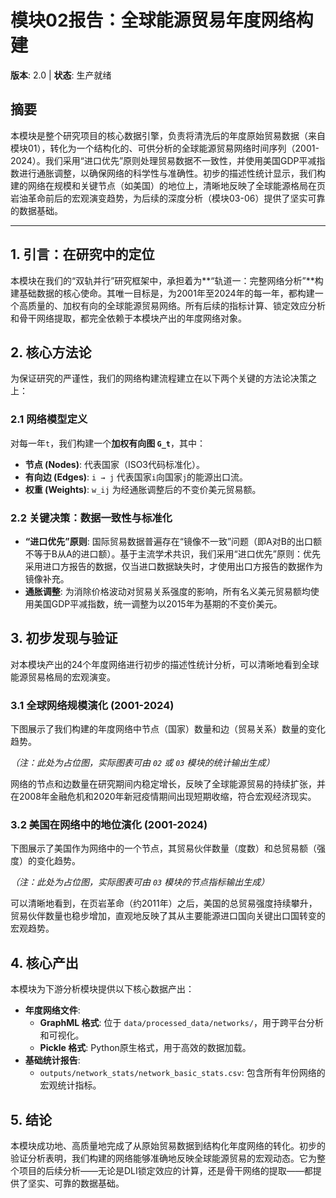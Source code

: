 # 模块02报告：全球能源贸易年度网络构建

**版本**: 2.0 | **状态**: 生产就绪

## 摘要

本模块是整个研究项目的核心数据引擎，负责将清洗后的年度原始贸易数据（来自模块01），转化为一个结构化的、可供分析的全球能源贸易网络时间序列（2001-2024）。我们采用“进口优先”原则处理贸易数据不一致性，并使用美国GDP平减指数进行通胀调整，以确保网络的科学性与准确性。初步的描述性统计显示，我们构建的网络在规模和关键节点（如美国）的地位上，清晰地反映了全球能源格局在页岩油革命前后的宏观演变趋势，为后续的深度分析（模块03-06）提供了坚实可靠的数据基础。

---

## 1. 引言：在研究中的定位

本模块在我们的“双轨并行”研究框架中，承担着为**“轨道一：完整网络分析”**构建基础数据的核心使命。其唯一目标是，为2001年至2024年的每一年，都构建一个高质量的、加权有向的全球能源贸易网络。所有后续的指标计算、锁定效应分析和骨干网络提取，都完全依赖于本模块产出的年度网络对象。

## 2. 核心方法论

为保证研究的严谨性，我们的网络构建流程建立在以下两个关键的方法论决策之上：

### 2.1 网络模型定义

对每一年`t`，我们构建一个**加权有向图 `G_t`**，其中：
- **节点 (Nodes)**: 代表国家（ISO3代码标准化）。
- **有向边 (Edges)**: `i → j` 代表国家`i`向国家`j`的能源出口流。
- **权重 (Weights)**: `w_ij` 为经通胀调整后的不变价美元贸易额。

### 2.2 关键决策：数据一致性与标准化

- **“进口优先”原则**: 国际贸易数据普遍存在“镜像不一致”问题（即A对B的出口额不等于B从A的进口额）。基于主流学术共识，我们采用“进口优先”原则：优先采用进口方报告的数据，仅当进口数据缺失时，才使用出口方报告的数据作为镜像补充。
- **通胀调整**: 为消除价格波动对贸易关系强度的影响，所有名义美元贸易额均使用美国GDP平减指数，统一调整为以2015年为基期的不变价美元。

## 3. 初步发现与验证

对本模块产出的24个年度网络进行初步的描述性统计分析，可以清晰地看到全球能源贸易格局的宏观演变。

### 3.1 全球网络规模演化 (2001-2024)

下图展示了我们构建的年度网络中节点（国家）数量和边（贸易关系）数量的变化趋势。


*（注：此处为占位图，实际图表可由 `02` 或 `03` 模块的统计输出生成）*

网络的节点和边数量在研究期间内稳定增长，反映了全球能源贸易的持续扩张，并在2008年金融危机和2020年新冠疫情期间出现短期收缩，符合宏观经济现实。

### 3.2 美国在网络中的地位演化 (2001-2024)

下图展示了美国作为网络中的一个节点，其贸易伙伴数量（度数）和总贸易额（强度）的变化趋势。


*（注：此处为占位图，实际图表可由 `03` 模块的节点指标输出生成）*

可以清晰地看到，在页岩革命（约2011年）之后，美国的总贸易强度持续攀升，贸易伙伴数量也稳步增加，直观地反映了其从主要能源进口国向关键出口国转变的宏观趋势。

## 4. 核心产出

本模块为下游分析模块提供以下核心数据产出：

- **年度网络文件**:
  - **GraphML 格式**: 位于 `data/processed_data/networks/`，用于跨平台分析和可视化。
  - **Pickle 格式**: Python原生格式，用于高效的数据加载。
- **基础统计报告**:
  - `outputs/network_stats/network_basic_stats.csv`: 包含所有年份网络的宏观统计指标。

## 5. 结论

本模块成功地、高质量地完成了从原始贸易数据到结构化年度网络的转化。初步的验证分析表明，我们构建的网络能够准确地反映全球能源贸易的宏观动态。它为整个项目的后续分析——无论是DLI锁定效应的计算，还是骨干网络的提取——都提供了坚实、可靠的数据基础。